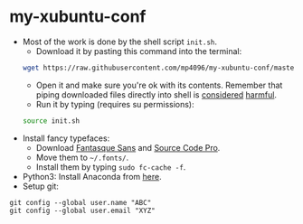 # my-xubuntu-conf
* Most of the work is done by the shell script `init.sh`.
  * Download it by pasting this command into the terminal:
  ```sh
  wget https://raw.githubusercontent.com/mp4096/my-xubuntu-conf/master/init.sh
  ```
  * Open it and make sure you're ok with its contents.
    Remember that piping downloaded files directly into shell is
    [considered](https://www.seancassidy.me/dont-pipe-to-your-shell.html)
    [harmful](https://jordaneldredge.com/blog/one-way-curl-pipe-sh-install-scripts-can-be-dangerous/).
  * Run it by typing (requires su permissions):
  ```sh
  source init.sh
  ```
* Install fancy typefaces:
  * Download [Fantasque Sans](https://github.com/belluzj/fantasque-sans/releases/latest)
    and [Source Code Pro](https://github.com/adobe-fonts/source-code-pro/releases/latest).
  * Move them to `~/.fonts/`.
  * Install them by typing `sudo fc-cache -f`.
* Python3: Install Anaconda from [here](https://www.continuum.io/downloads#linux).
* Setup git:
```
git config --global user.name "ABC"
git config --global user.email "XYZ"
```
